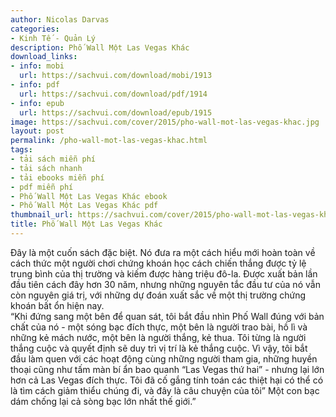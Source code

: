 ```yaml
---
author: Nicolas Darvas
categories:
- Kinh Tế - Quản Lý
description: Phố Wall Một Las Vegas Khác
download_links:
- info: mobi
  url: https://sachvui.com/download/mobi/1913
- info: pdf
  url: https://sachvui.com/download/pdf/1914
- info: epub
  url: https://sachvui.com/download/epub/1915
image: https://sachvui.com/cover/2015/pho-wall-mot-las-vegas-khac.jpg
layout: post
permalink: /pho-wall-mot-las-vegas-khac.html
tags:
- tải sách miễn phí
- tải sách nhanh
- tải ebooks miễn phí
- pdf miễn phí
- Phố Wall Một Las Vegas Khác ebook
- Phố Wall Một Las Vegas Khác pdf
thumbnail_url: https://sachvui.com/cover/2015/pho-wall-mot-las-vegas-khac.jpg
title: Phố Wall Một Las Vegas Khác
---
```


 <div class="item-desc text-justify"> <p>Đây là một cuốn sách đặc biệt. Nó đưa ra một cách hiểu mới hoàn toàn về cách thức một người chơi chứng khoán học cách chiến thắng được tỷ lệ trung bình của thị trường và kiếm được hàng triệu đô-la. Được xuất bản lần đầu tiên cách đây hơn 30 năm, nhưng những nguyên tắc đầu tư của nó vẫn còn nguyên giá trị, với những dự đoán xuất sắc về một thị trường chứng khoán bất ổn hiện nay.<br>“Khi đứng sang một bên để quan sát, tôi bắt đầu nhìn Phố Wall đúng với bản chất của nó - một sóng bạc đích thực, một bên là người trao bài, hồ lì và những kẻ mách nước, một bên là người thắng, kẻ thua. Tôi từng là người thắng cuộc và quyết định sẽ duy trì vị trí là kẻ thắng cuộc. Vì vậy, tôi bắt đầu làm quen với các hoạt động cùng những người tham gia, những huyền thoại cũng như tấm màn bí ẩn bao quanh “Las Vegas thứ hai” - nhưng lại lớn hơn cả Las Vegas đích thực. Tôi đã cố gắng tính toán các thiệt hại có thể có là tìm cách giảm thiểu chúng đi, và đây là câu chuyện của tôi” Một con bạc dám chống lại cả sòng bạc lớn nhất thế giới.”</p> </div>
